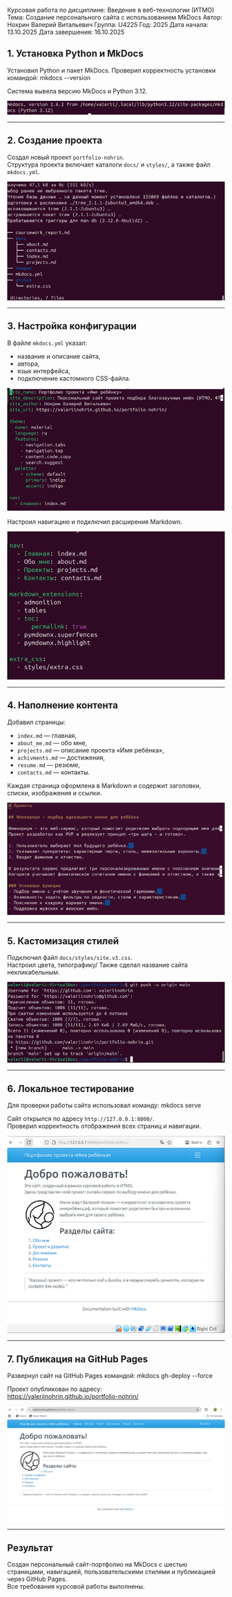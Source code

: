 Курсовая работа
по дисциплине: Введение в веб-технологии (ИТМО)
Тема: Создание персонального сайта с использованием MkDocs
Автор: Нохрин Валерий Витальевич
Группа: U4225
Год: 2025
Дата начала: 13.10.2025
Дата завершения: 16.10.2025

## 1. Установка Python и MkDocs

Установил Python и пакет MkDocs. Проверил корректность установки командой:
mkdocs --version

Система вывела версию MkDocs и Python 3.12.

![Проверка версии MkDocs](s_1.jpg)

---

## 2. Создание проекта

Создал новый проект `portfolio-nohrin`.  
Структура проекта включает каталоги `docs/` и `styles/`, а также файл `mkdocs.yml`.

![Структура проекта](s_2.jpg)

---

## 3. Настройка конфигурации

В файле `mkdocs.yml` указал:
- название и описание сайта,
- автора,
- язык интерфейса,
- подключение кастомного CSS-файла.

![Настройка конфигурации, часть 1](s_3.jpg)

Настроил навигацию и подключил расширения Markdown.

![Настройка конфигурации, часть 2](s_4.jpg)

---

## 4. Наполнение контента

Добавил страницы:
- `index.md` — главная,
- `about_me.md` — обо мне,
- `projects.md` — описание проекта «Имя ребёнка»,
- `achivments.md` — достижения,
- `resume.md` — резюме,
- `contacts.md` — контакты.

Каждая страница оформлена в Markdown и содержит заголовки, списки, изображения и ссылки.

![Пример страницы проекта](s_5.jpg)

---

## 5. Кастомизация стилей

Подключил файл `docs/styles/site.v3.css`.  
Настроил цвета, типографику/
Также сделал название сайта некликабельным.

![Файл кастомных стилей](s_6.jpg)

---

## 6. Локальное тестирование

Для проверки работы сайта использовал команду:
mkdocs serve


Сайт открылся по адресу `http://127.0.0.1:8000/`.  
Проверил корректность отображения всех страниц и навигации.

![Локальный запуск сайта](s_7.jpg)

---

## 7. Публикация на GitHub Pages

Развернул сайт на GitHub Pages командой:
mkdocs gh-deploy --force

Проект опубликован по адресу:  
https://valeriinohrin.github.io/portfolio-nohrin/

![Опубликованный сайт](s_8.jpg)

---

## Результат

Создан персональный сайт-портфолио на MkDocs с шестью страницами, навигацией, пользовательскими стилями и публикацией через GitHub Pages.  
Все требования курсовой работы выполнены.

